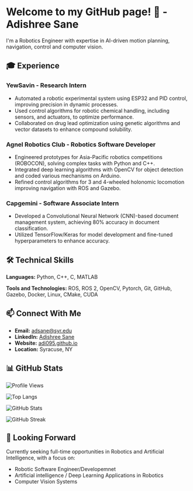 # Welcome to my GitHub page! 👋 - Adishree Sane

I'm a Robotics Engineer with expertise in AI-driven motion planning, navigation, control and computer vision.

## 🎓 Experience
### YewSavin - Research Intern
- Automated a robotic experimental system using ESP32 and PID control, improving precision in dynamic processes.
- Used control algorithms for robotic chemical handling, including sensors, and actuators, to optimize performance.
- Collaborated on drug lead optimization using genetic algorithms and vector datasets to enhance compound solubility.

### Agnel Robotics Club - Robotics Software Developer
- Engineered prototypes for Asia-Pacific robotics competitions (ROBOCON), solving complex tasks with Python and C++.
- Integrated deep learning algorithms with OpenCV for object detection and coded various mechanisms on Arduino.
- Refined control algorithms for 3 and 4-wheeled holonomic locomotion improving navigation with ROS and Gazebo.

### Capgemini - Software Associate Intern
- Developed a Convolutional Neural Network (CNN)-based document management system, achieving 80% accuracy in document classification.
- Utilized TensorFlow/Keras for model development and fine-tuned hyperparameters to enhance accuracy.

## 🛠️ Technical Skills
**Languages:** Python, C++, C, MATLAB

**Tools and Technologies:** ROS, ROS 2, OpenCV, Pytorch, Git, GitHub, Gazebo, Docker, Linux, CMake, CUDA

## 📫 Connect With Me
- **Email:** adsane@syr.edu
- **LinkedIn:** [Adishree Sane](https://www.linkedin.com/in/adishree-sane/)
- **Website:** [adi095.github.io](https://adi095.github.io/)
- **Location:** Syracuse, NY

## 📊 GitHub Stats
![Profile Views](https://komarev.com/ghpvc/?username=adi095&color=blue)

![Top Langs](https://github-readme-stats.vercel.app/api/top-langs/?username=adi095&layout=compact&hide=javascript)

![GitHub Stats](https://github-readme-stats.vercel.app/api?username=adi095&show_icons=true&count_private=true)

![GitHub Streak](https://github-readme-streak-stats.herokuapp.com/?user=adi095)


## 🎯 Looking Forward
Currently seeking full-time opportunities in Robotics and Artificial Intelligence, with a focus on:

- Robotic Software Engineer/Developemnet
- Artificial intelligence / Deep Learning Applications in Robotics
- Computer Vision Systems

